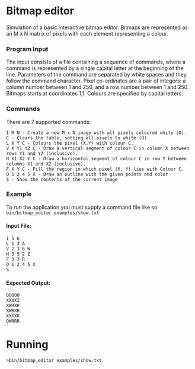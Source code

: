 # Bitmap editor

Simulation of a basic interactive bitmap editor. Bitmaps are represented as an M x N matrix of pixels with each element representing a colour.

### Program Input
The input consists of a file containing a sequence of commands, where a command is represented by a single capital letter at the beginning of the line. Parameters of the command are separated by white spaces and they follow the command character.
Pixel co-ordinates are a pair of integers: a column number between 1 and 250, and a row number between 1 and 250. Bitmaps starts at coordinates 1,1. Colours are specified by capital letters.

### Commands
There are 7 supported commands:
```
I M N - Create a new M x N image with all pixels coloured white (O).
C - Clears the table, setting all pixels to white (O).
L X Y C - Colours the pixel (X,Y) with colour C.
V X Y1 Y2 C - Draw a vertical segment of colour C in column X between rows Y1 and Y2 (inclusive).
H X1 X2 Y C - Draw a horizontal segment of colour C in row Y between columns X1 and X2 (inclusive).
F X Y C - Fill the region in which pixel (X, Y) lies with Colour C.
O 1 2 4 5 X - Draw an outline with the given points and color
S - Show the contents of the current image
```

### Example
To run the application you must supply a command file like so `bin/bitmap_editor examples/show.txt`

#### Input File:
```
I 5 6
L 1 3 A
V 2 3 6 W
H 3 5 2 Z
F 3 3 R
O 1 2 4 5 X
S
```

#### Expected Output:
```
OOOOO
XXXXZ
XWRXR
XWRXR
XXXXR
OWRRR
```

# Running

```
>bin/bitmap_editor examples/show.txt
```
